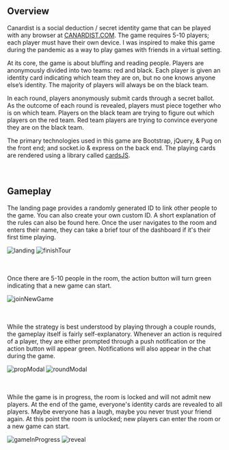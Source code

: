 ## Overview

Canardist is a social deduction / secret identity game that can be played with any browser at [CANARDIST.COM](https://www.canardist.com). The game requires 5-10 players; each player must have their own device. I was inspired to make this game during the pandemic as a way to play games with friends in a virtual setting.

At its core, the game is about bluffing and reading people. Players are anonymously divided into two teams: red and black. Each player is given an identity card indicating which team they are on, but no one knows anyone else’s identity. The majority of players will always be on the black team.

In each round, players anonymously submit cards through a secret ballot. As the outcome of each round is revealed, players must piece together who is on which team. Players on the black team are trying to figure out which players on the red team. Red team players are trying to convince everyone they are on the black team.

The primary technologies used in this game are Bootstrap, jQuery, & Pug on the front end; and socket.io & express on the back end. The playing cards are rendered using a library called [cardsJS](https://www.npmjs.com/package/cardsJS).
<br><br><br>


## Gameplay

The landing page provides a randomly generated ID to link other people to the game. You can also create your own custom ID. A short explanation of the rules can also be found here. Once the user navigates to the room and enters their name, they can take a brief tour of the dashboard if it's their first time playing.

![landing](https://user-images.githubusercontent.com/73765884/121802244-65d28700-cc09-11eb-9bac-4ea412883f89.png)
![finishTour](https://user-images.githubusercontent.com/73765884/121802249-666b1d80-cc09-11eb-8fa8-9f13d2cad3a6.png)
<br><br><br>

Once there are 5-10 people in the room, the action button will turn green indicating that a new game can start.

![joinNewGame](https://user-images.githubusercontent.com/73765884/121802242-65d28700-cc09-11eb-97c5-7e5a2f2777cf.png)
<br><br><br>


While the strategy is best understood by playing through a couple rounds, the gameplay itself is fairly self-explanatory. Whenever an action is required of a player, they are either prompted through a push notification or the action button will appear green. Notifications will also appear in the chat during the game.

![propModal](https://user-images.githubusercontent.com/73765884/121802245-65d28700-cc09-11eb-9c03-860735d5e76b.png)
![roundModal](https://user-images.githubusercontent.com/73765884/121802247-65d28700-cc09-11eb-8edd-cbc64d1c13e0.png)
<br><br><br>


While the game is in progress, the room is locked and will not admit new players. At the end of the game, everyone's identity cards are revealed to all players. Maybe everyone has a laugh, maybe you never trust your friend again. At this point the room is unlocked; new players can enter the room or a new game can start.

![gameInProgress](https://user-images.githubusercontent.com/73765884/121802240-6539f080-cc09-11eb-91fe-cc39c5cb1092.png)
![reveal](https://user-images.githubusercontent.com/73765884/121823109-1aec5a00-cc71-11eb-81ec-a888ce644454.png)
